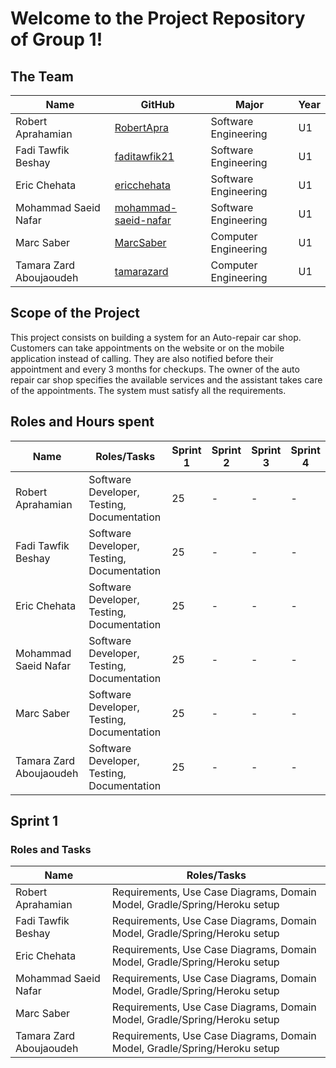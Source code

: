 # **Welcome to the Project Repository of Group 1!**

## The Team
| Name                    | GitHub                                                          | Major               | Year |
| ------------------------| ----------------------------------------------------------------|---------------------|------|
| Robert Aprahamian       | [RobertApra](https://github.com/RobertApra)                     |Software Engineering | U1   |
| Fadi Tawfik Beshay      | [faditawfik21](https://github.com/faditawfik21)                 |Software Engineering | U1   |
| Eric Chehata            | [ericchehata](https://github.com/ericchehata)                   |Software Engineering | U1   |
| Mohammad Saeid Nafar    | [mohammad-saeid-nafar](https://github.com/mohammad-saeid-nafar) |Software Engineering | U1   |
| Marc Saber              | [MarcSaber](https://github.com/MarcSaber)                       |Computer Engineering | U1   |
| Tamara Zard Aboujaoudeh | [tamarazard](https://github.com/tamarazard)                     |Computer Engineering | U1   |

## Scope of the Project
This project consists on building a system for an Auto-repair car shop. Customers can take appointments on the website or on the mobile application instead of calling. They are also notified before their appointment and every 3 months for checkups. The owner of the auto repair car shop specifies the available services and the assistant takes care of the appointments. The system must satisfy all the requirements.

## Roles and Hours spent

| Name                    | Roles/Tasks                                | Sprint 1           | Sprint 2| Sprint 3| Sprint 4|
| ------------------------| -------------------------------------------|--------------------|---------|---------|---------|
| Robert Aprahamian       | Software Developer, Testing, Documentation |                25  | -       | -       | -       |
| Fadi Tawfik Beshay      | Software Developer, Testing, Documentation |                25  | -       | -       | -       |
| Eric Chehata            | Software Developer, Testing, Documentation |                25  | -       | -       | -       |  
| Mohammad Saeid Nafar    | Software Developer, Testing, Documentation |                25  | -       | -       | -       |
| Marc Saber              | Software Developer, Testing, Documentation |                25  | -       | -       | -       |
| Tamara Zard Aboujaoudeh | Software Developer, Testing, Documentation |                25  | -       | -       | -       |


## Sprint 1 
### Roles and Tasks
| Name                    | Roles/Tasks                                                               | 
| ------------------------| --------------------------------------------------------------------------|
| Robert Aprahamian       | Requirements, Use Case Diagrams, Domain Model, Gradle/Spring/Heroku setup |                
| Fadi Tawfik Beshay      | Requirements, Use Case Diagrams, Domain Model, Gradle/Spring/Heroku setup |               
| Eric Chehata            | Requirements, Use Case Diagrams, Domain Model, Gradle/Spring/Heroku setup |               
| Mohammad Saeid Nafar    | Requirements, Use Case Diagrams, Domain Model, Gradle/Spring/Heroku setup |               
| Marc Saber              | Requirements, Use Case Diagrams, Domain Model, Gradle/Spring/Heroku setup |               
| Tamara Zard Aboujaoudeh | Requirements, Use Case Diagrams, Domain Model, Gradle/Spring/Heroku setup |               
